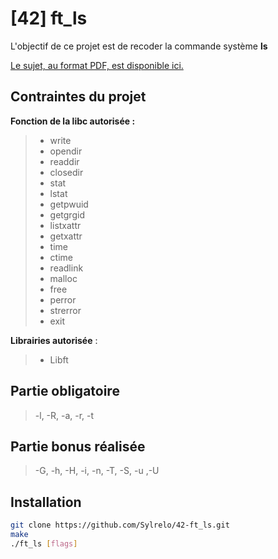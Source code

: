# [42] ft_ls
L'objectif de ce projet est de recoder la commande système **ls**

[Le sujet, au format PDF, est disponible ici.](https://github.com/Sylrelo/42-Filler/blob/master/git_ressources/sujet.fr.pdf)

## Contraintes du projet

**Fonction de la libc autorisée :**
>- write
>- opendir
>- readdir
>- closedir
>- stat
>- lstat
>- getpwuid
>- getgrgid
>- listxattr
>- getxattr
>- time
>- ctime
>- readlink
>- malloc
>- free
>- perror
>- strerror
>- exit

**Librairies autorisée** :
>- Libft

## Partie obligatoire

>-l, -R, -a, -r, -t

## Partie bonus réalisée

>-G, -h, -H, -i, -n, -T, -S, -u ,-U

## Installation
````bash
git clone https://github.com/Sylrelo/42-ft_ls.git
make
./ft_ls [flags]
````
